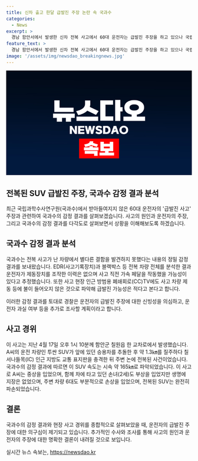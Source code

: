 ```yaml
---
title: 신차 출고 한달 급발진 주장 논란 속 국과수
categories:
  - News
excerpt: >
  경남 함안서에서 발생한 신차 전복 사고에서 60대 운전자는 급발진 주장을 하고 있으나 국립과학수사연구원의 감정 결과에 의하면 사고 차량에 결함은 발견되지 않았다고 전해졌다. 국과수는 EDR과 블랙박스를 분석한 결과로 운전자가 제동장치를 조작한 이력은 없으며, 사고 직전에 가속 페달을 작동했을 가능성을 언급하였다. 경찰은 운전자의 주장에 대한 추가 조사를 진행할 예정이다. 해당 사고는 브레이크페달 작동 주장과 함께 다수 차량의 파손을 낸 사건으로, 주변 논에 전복된 차량은 완전히 파손되었다.
feature_text: >
  경남 함안서에서 발생한 신차 전복 사고에서 60대 운전자는 급발진 주장을 하고 있으나 국립과학수사연구원의 감정 결과에 의하면 사고 차량에 결함은 발견되지 않았다고 전해졌다. 국과수는 EDR과 블랙박스를 분석한 결과로 운전자가 제동장치를 조작한 이력은 없으며, 사고 직전에 가속 페달을 작동했을 가능성을 언급하였다. 경찰은 운전자의 주장에 대한 추가 조사를 진행할 예정이다. 해당 사고는 브레이크페달 작동 주장과 함께 다수 차량의 파손을 낸 사건으로, 주변 논에 전복된 차량은 완전히 파손되었다.
image: '/assets/img/newsdao_breakingnews.jpg'
---
```


<p><img src="/assets/img/newsdao_breakingnews.jpg" alt="bookingtag 속보" /></p>

<h2>전복된 SUV 급발진 주장, 국과수 감정 결과 분석</h2>

<p data-ke-size="size16">최근 국립과학수사연구원(국과수)에서 받아들여지지 않은 60대 운전자의 '급발진 사고' 주장과 관련하여 국과수의 감정 결과를 살펴보겠습니다. 사고의 원인과 운전자의 주장, 그리고 국과수의 감정 결과를 다각도로 살펴보면서 상황을 이해해보도록 하겠습니다.</p>

<h2 data-ke-size="size26">국과수 감정 결과 분석</h2>

<p data-ke-size="size16">국과수는 전복 사고가 난 차량에서 별다른 결함을 발견하지 못했다는 내용의 정밀 감정 결과를 보내왔습니다. EDR(사고기록장치)과 블랙박스 등 전복 차량 전체를 분석한 결과 운전자가 제동장치를 조작한 이력은 없으며 사고 직전 가속 페달을 작동했을 가능성이 있다고 추정했습니다. 또한 사고 현장 인근 방범용 폐쇄회로(CC)TV에도 사고 차량 제동 등에 불이 들어오지 않은 것으로 파악해 급발진 가능성은 적다고 본다고 합니다.</p> 

<p data-ke-size="size16">이러한 감정 결과를 토대로 경찰은 운전자의 급발진 주장에 대한 신빙성을 의심하고, 운전자 과실 여부 등을 추가로 조사할 계획이라고 합니다.</p>

<h2 data-ke-size="size26">사고 경위</h2>

<p data-ke-size="size16">이 사고는 지난 4월 17일 오후 1시 10분께 함안군 칠원읍 한 교차로에서 발생했습니다. A씨의 운전 차량인 투싼 SUV가 앞에 있던 승용차를 추돌한 후 약 1.3㎞를 질주하다 칠서나들목(IC) 인근 지방도 교통 표지판을 충격한 뒤 주변 논에 전복된 사건이었습니다. 국과수의 감정 결과에 따르면 이 SUV 속도는 시속 약 165㎞로 파악되었습니다. 이 사고로 A씨는 중상을 입었으며, 함께 차에 타고 있던 손녀(2세)도 부상을 입었지만 생명에 지장은 없었으며, 주변 차량 6대도 부분적으로 손상을 입었으며, 전복된 SUV는 완전히 파손되었습니다.</p>

<h2 data-ke-size="size26">결론</h2>

<p data-ke-size="size16">국과수의 감정 결과와 현장 사고 경위를 종합적으로 살펴보았을 때, 운전자의 급발진 주장에 대한 의구심이 제기되고 있습니다. 추가적인 수사와 조사를 통해 사고의 원인과 운전자의 주장에 대한 명확한 결론이 내려질 것으로 보입니다.</p>
실시간 뉴스 속보는, <a href="https://newsdao.kr" rel="dofollow">https://newsdao.kr</a>


